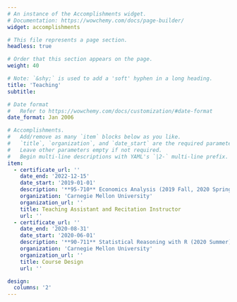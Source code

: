 ```yaml
---
# An instance of the Accomplishments widget.
# Documentation: https://wowchemy.com/docs/page-builder/
widget: accomplishments

# This file represents a page section.
headless: true

# Order that this section appears on the page.
weight: 40

# Note: `&shy;` is used to add a 'soft' hyphen in a long heading.
title: 'Teaching'
subtitle:

# Date format
#   Refer to https://wowchemy.com/docs/customization/#date-format
date_format: Jan 2006

# Accomplishments.
#   Add/remove as many `item` blocks below as you like.
#   `title`, `organization`, and `date_start` are the required parameters.
#   Leave other parameters empty if not required.
#   Begin multi-line descriptions with YAML's `|2-` multi-line prefix.
item:
  - certificate_url: ''
    date_end: '2022-12-15'
    date_start: '2019-01-01'
    description: '**95-710** Economics Analysis (2019 Fall, 2020 Spring, 2020 Fall, 2021 Spring, 2021 Fall, 2022 Spring, 2022 Fall)  <br>**94-834** Applied Econometrics I (2019 Fall, 2020 Spring, 2020 Fall, 2021 Spring, 2021 Fall, 2022 Spring, 2022 Fall) <br>**94-835** Applied Econometrics II (2020 Spring, 2021 Spring, 2022 Spring)'
    organization: 'Carnegie Mellon University'
    organization_url: ''
    title: Teaching Assistant and Recitation Instructor
    url: ''
  - certificate_url: ''
    date_end: '2020-08-31'
    date_start: '2020-06-01'
    description: '**90-711** Statistical Reasoning with R (2020 Summer)'
    organization: 'Carnegie Mellon University'
    organization_url: ''
    title: Course Design
    url: ''

design:
  columns: '2'
---
```

